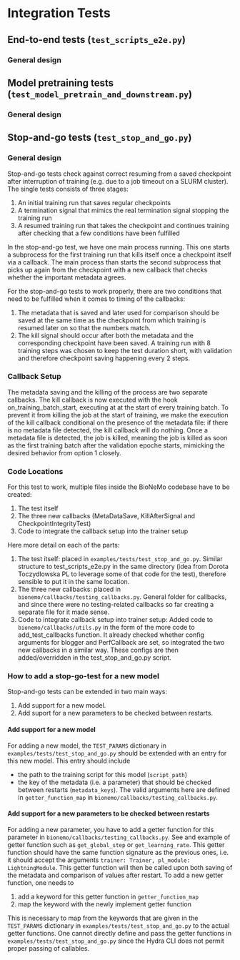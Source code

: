 # Integration Tests

## End-to-end tests (`test_scripts_e2e.py`)

### General design

## Model pretraining tests (`test_model_pretrain_and_downstream.py`)

### General design

## Stop-and-go tests (`test_stop_and_go.py`)

### General design

Stop-and-go tests check against correct resuming from a saved checkpoint after interruption of training (e.g. due to a job timeout on a SLURM cluster). The single tests consists of three stages:
1. An initial training run that saves regular checkpoints
2. A termination signal that mimics the real termination signal stopping the training run
3. A resumed training run that takes the checkpoint and continues training after checking that a few conditions have been fulfilled

In the stop-and-go test, we have one main process running. This one starts a subprocess for the first training run that kills itself once a checkpoint itself via a callback. The main process than starts the second subprocess that picks up again from the checkpoint with a new callback that checks whether the important metadata agrees.

For the stop-and-go tests to work properly, there are two conditions that need to be fulfilled when it comes to timing of the callbacks:
1. The metadata that is saved and later used for comparison should be saved at the same time as the checkpoint from which training is resumed later on so that the numbers match.
2. The kill signal should occur after both the metadata and the corresponding checkpoint have been saved. A training run with 8 training steps was chosen to keep the test duration short, with validation and therefore checkpoint saving happening every 2 steps.

### Callback Setup 

The metadata saving and the killing of the process are two separate callbacks. The kill callback is now executed with the hook on_training_batch_start, executing at at the start of every training batch. To prevent it from killing the job at the start of training, we make the execution of the kill callback conditional on the presence of the metadata file: if there is no metadata file detected, the kill callback will do nothing. Once a metadata file is detected, the job is killed, meaning the job is killed as soon as the first training batch after the validation epoche starts, mimicking the desired behavior from option 1 closely.


### Code Locations

For this test to work, multiple files inside the BioNeMo codebase have to be created:
1. The test itself
2. The three new callbacks (MetaDataSave, KillAfterSignal and CheckpointIntegrityTest)
3. Code to integrate the callback setup into the trainer setup

Here more detail on each of the parts:

1. The test itself: placed in `examples/tests/test_stop_and_go.py`. Similar structure to test_scripts_e2e.py in the same directory (idea from Dorota Toczydlowska PL to leverage some of that code for the test), therefore sensible to put it in the same location.
2. The three new callbacks: placed in `bionemo/callbacks/testing_callbacks.py`. General folder for callbacks, and since there were no testing-related callbacks so far creating a separate file for it made sense.
3. Code to integrate callback setup into trainer setup: Added code to `bionemo/callbacks/utils.py` in the form of the more code to add_test_callbacks function. It already checked whether config arguments for blogger and PerfCallback are set, so integrated the two new callbacks in a similar way. These configs are then added/overridden in the test_stop_and_go.py script.

### How to add a stop-go-test for a new model

Stop-and-go tests can be extended in two main ways:

1. Add support for a new model.
2. Add suport for a new parameters to be checked between restarts.

#### Add support for a new model

For adding a new model, the `TEST_PARAMS` dictionary in `examples/tests/test_stop_and_go.py` should be extended with an entry for this new model. This entry should include 

- the path to the training script for this model (`script_path`)
- the key of the metadata (i.e. a parameter) that should be checked between restarts (`metadata_keys`). The valid arguments here are defined in `getter_function_map` in `bionemo/callbacks/testing_callbacks.py`.

#### Add support for a new parameters to be checked between restarts

For adding a new parameter, you have to add a getter function for this parameter in `bionemo/callbacks/testing_callbacks.py`. See and example of getter function such as `get_global_step` or `get_learning_rate`. This getter function should have the same function signature as the previous ones, i.e. it should accept the arguments `trainer: Trainer, pl_module: LightningModule`. This getter function will then be called upon both saving of the metadata and comparison of values after restart.
To add a new getter function, one needs to

1. add a keyword for this getter function in `getter_function_map`
2. map the keyword with the newly implement getter function

This is necessary to map from the keywords that are given in the `TEST_PARAMS` dictionary in `examples/tests/test_stop_and_go.py` to the actual getter functions. One cannot directly define and pass the getter functions in `examples/tests/test_stop_and_go.py` since the Hydra CLI does not permit proper passing of callables.